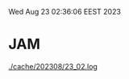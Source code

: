 Wed Aug 23 02:36:06 EEST 2023
# JAM
<a href='./cache/202308/23_02.log'>./cache/202308/23_02.log</a>
